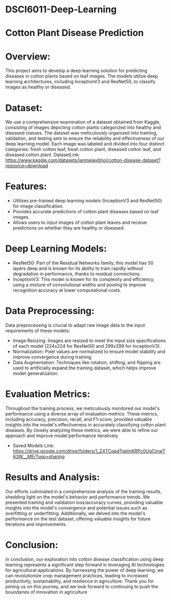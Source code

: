 # DSCI6011-Deep-Learning
# Cotton Plant Disease Prediction
# Overview:
This project aims to develop a deep learning solution for predicting diseases in cotton plants based on leaf images. The models utilize deep learning architectures, including InceptionV3 and ResNet50, to classify images as healthy or diseased.
# Dataset:
We use a comprehensive examination of a dataset obtained from Kaggle, consisting of images depicting cotton plants categorized into healthy and diseased classes. The dataset was meticulously organized into training, validation, and testing sets to ensure the reliability and effectiveness of our deep learning model. Each image was labeled and divided into four distinct categories: fresh cotton leaf, fresh cotton plant, diseased cotton leaf, and diseased cotton plant.
DatasetLink: https://www.kaggle.com/datasets/janmejaybhoi/cotton-disease-dataset?resource=download 
# Features:
- Utilizes pre-trained deep learning models (InceptionV3 and ResNet50) for image classification.
- Provides accurate predictions of cotton plant diseases based on leaf images.
- Allows users to input images of cotton plant leaves and receive predictions on whether they are healthy or diseased.
# Deep Learning Models:
- ResNet50: Part of the Residual Networks family, this model has 50 layers deep and is known for its ability to train rapidly without degradation in performance, thanks to residual connections.
- InceptionV3: This model is known for its complexity and efficiency, using a mixture of convolutional widths and pooling to improve recognition accuracy at lower computational costs.
# Data Preprocessing: 
Data preprocessing is crucial to adapt raw image data to the input requirements of these models:

- Image Resizing: Images are resized to meet the input size specifications of each model (224x224 for ResNet50 and 299x299 for InceptionV3).
- Normalization: Pixel values are normalized to ensure model stability and improve convergence during training.
- Data Augmentation: Techniques like rotation, shifting, and flipping are used to artificially expand the training dataset, which helps improve model generalization.
# Evaluation Metrics:
Throughout the training process, we meticulously monitored our model's performance using a diverse array of evaluation metrics. These metrics, including accuracy, precision, recall, and F1-score, provided valuable insights into the model's effectiveness in accurately classifying cotton plant diseases. By closely analyzing these metrics, we were able to refine our approach and improve model performance iteratively.
- Saved Models Link: https://drive.google.com/drive/folders/1_Z4TCqedTgptnKRPc0UgCmwT63W__MEr?usp=sharing
# Results and Analysis:
Our efforts culminated in a comprehensive analysis of the training results, shedding light on the model's behavior and performance trends. We presented training and validation loss/accuracy curves, providing valuable insights into the model's convergence and potential issues such as overfitting or underfitting. Additionally, we delved into the model's performance on the test dataset, offering valuable insights for future iterations and improvements.
# Conclusion:
In conclusion, our exploration into cotton disease classification using deep learning represents a significant step forward in leveraging AI technologies for agricultural applications. By harnessing the power of deep learning, we can revolutionize crop management practices, leading to increased productivity, sustainability, and resilience in agriculture. Thank you for joining us on this journey, and we look forward to continuing to push the boundaries of innovation in agriculture

